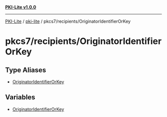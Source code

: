 [**PKI-Lite v1.0.0**](../../../../README.md)

---

[PKI-Lite](../../../../README.md) / [pki-lite](../../../README.md) / pkcs7/recipients/OriginatorIdentifierOrKey

# pkcs7/recipients/OriginatorIdentifierOrKey

## Type Aliases

- [OriginatorIdentifierOrKey](type-aliases/OriginatorIdentifierOrKey.md)

## Variables

- [OriginatorIdentifierOrKey](variables/OriginatorIdentifierOrKey.md)
